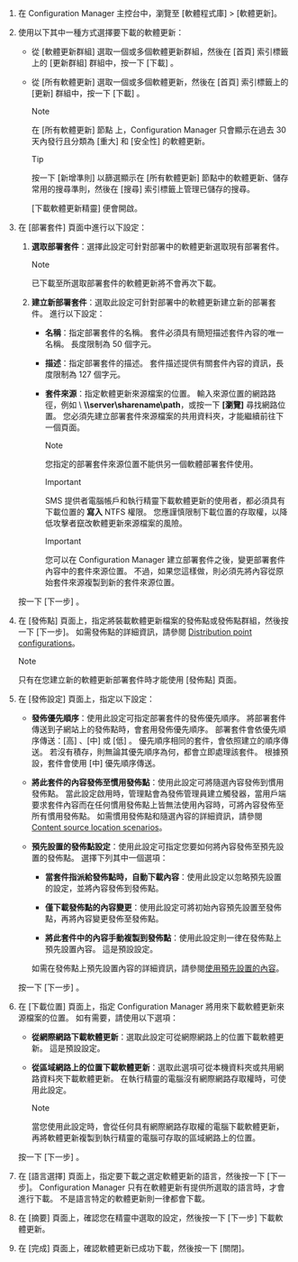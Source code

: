 1.  在 Configuration Manager 主控台中，瀏覽至 [軟體程式庫] > [軟體更新]。  

2.  使用以下其中一種方式選擇要下載的軟體更新：  

    -   從 [軟體更新群組] 選取一個或多個軟體更新群組，然後在 [首頁]  索引標籤上的 [更新群組]  群組中，按一下 [下載] 。  

    -   從 [所有軟體更新] 選取一個或多個軟體更新，然後在 [首頁]  索引標籤上的 [更新]  群組中，按一下 [下載] 。  

        > [!NOTE]  
        >  在 [所有軟體更新] 節點 上，Configuration Manager 只會顯示在過去 30 天內發行且分類為 [重大] 和 [安全性] 的軟體更新。  

        > [!TIP]  
        >  按一下 [新增準則]  以篩選顯示在 [所有軟體更新]  節點中的軟體更新、儲存常用的搜尋準則，然後在 [搜尋]  索引標籤上管理已儲存的搜尋。  

         [下載軟體更新精靈]  便會開啟。  

3.  在 [部署套件]  頁面中進行以下設定：  

    1.  **選取部署套件**：選擇此設定可針對部署中的軟體更新選取現有部署套件。  

        > [!NOTE]  
        >  已下載至所選取部署套件的軟體更新將不會再次下載。  

    2.  **建立新部署套件**：選取此設定可針對部署中的軟體更新建立新的部署套件。 進行以下設定：  

        -   **名稱**：指定部署套件的名稱。 套件必須具有簡短描述套件內容的唯一名稱。  長度限制為 50 個字元。  

        -   **描述**：指定部署套件的描述。 套件描述提供有關套件內容的資訊，長度限制為 127 個字元。  

        -   **套件來源**：指定軟體更新來源檔案的位置。 輸入來源位置的網路路徑，例如 \ **\\\server\sharename\path**，或按一下 **[瀏覽]** 尋找網路位置。 您必須先建立部署套件來源檔案的共用資料夾，才能繼續前往下一個頁面。  

            > [!NOTE]  
            >  您指定的部署套件來源位置不能供另一個軟體部署套件使用。  

            > [!IMPORTANT]  
            >  SMS 提供者電腦帳戶和執行精靈下載軟體更新的使用者，都必須具有下載位置的 **寫入** NTFS 權限。 您應謹慎限制下載位置的存取權，以降低攻擊者竄改軟體更新來源檔案的風險。  

            > [!IMPORTANT]  
            >  您可以在 Configuration Manager 建立部署套件之後，變更部署套件內容中的套件來源位置。 不過，如果您這樣做，則必須先將內容從原始套件來源複製到新的套件來源位置。  

     按一下 [下一步] 。  

4.  在 [發佈點] 頁面上，指定將裝載軟體更新檔案的發佈點或發佈點群組，然後按一下 [下一步]。 如需發佈點的詳細資訊，請參閱 [Distribution point configurations](../../core/servers/deploy/configure/install-and-configure-distribution-points.md#bkmk_configs)。  

    > [!NOTE]  
    >  只有在您建立新的軟體更新部署套件時才能使用 [發佈點] 頁面。  

6.  在 [發佈設定] 頁面上，指定以下設定：  

    -   **發佈優先順序**：使用此設定可指定部署套件的發佈優先順序。 將部署套件傳送到子網站上的發佈點時，會套用發佈優先順序。 部署套件會依優先順序傳送：[高] 、[中] 或 [低] 。 優先順序相同的套件，會依照建立的順序傳送。 若沒有積存，則無論其優先順序為何，都會立即處理該套件。 根據預設，套件會使用 [中]  優先順序傳送。  

    -   **將此套件的內容發佈至慣用發佈點**：使用此設定可將隨選內容發佈到慣用發佈點。 當此設定啟用時，管理點會為發佈管理員建立觸發器，當用戶端要求套件內容而在任何慣用發佈點上皆無法使用內容時，可將內容發佈至所有慣用發佈點。 如需慣用發佈點和隨選內容的詳細資訊，請參閱 [Content source location scenarios](../../core/plan-design/hierarchy/content-source-location-scenarios.md)。  

    -   **預先設置的發佈點設定**：使用此設定可指定您要如何將內容發佈至預先設置的發佈點。 選擇下列其中一個選項：  

        -   **當套件指派給發佈點時，自動下載內容**：使用此設定以忽略預先設置的設定，並將內容發佈到發佈點。  

        -   **僅下載發佈點的內容變更**：使用此設定可將初始內容預先設置至發佈點，再將內容變更發佈至發佈點。  

        -   **將此套件中的內容手動複製到發佈點**：使用此設定則一律在發佈點上預先設置內容。 這是預設設定。  

         如需在發佈點上預先設置內容的詳細資訊，請參閱[使用預先設置的內容](../../core/servers/deploy/configure/deploy-and-manage-content.md#bkmk_prestage)。  

     按一下 [下一步] 。  

6.  在 [下載位置] 頁面上，指定 Configuration Manager 將用來下載軟體更新來源檔案的位置。 如有需要，請使用以下選項：  

    -   **從網際網路下載軟體更新**：選取此設定可從網際網路上的位置下載軟體更新。 這是預設設定。  

    -   **從區域網路上的位置下載軟體更新**：選取此選項可從本機資料夾或共用網路資料夾下載軟體更新。 在執行精靈的電腦沒有網際網路存取權時，可使用此設定。  

        > [!NOTE]  
        >  當您使用此設定時，會從任何具有網際網路存取權的電腦下載軟體更新，再將軟體更新複製到執行精靈的電腦可存取的區域網路上的位置。  

     按一下 [下一步] 。  

7.  在 [語言選擇] 頁面上，指定要下載之選定軟體更新的語言，然後按一下 [下一步]。 Configuration Manager 只有在軟體更新有提供所選取的語言時，才會進行下載。 不是語言特定的軟體更新則一律都會下載。  

8. 在 [摘要] 頁面上，確認您在精靈中選取的設定，然後按一下 [下一步] 下載軟體更新。  

9. 在 [完成] 頁面上，確認軟體更新已成功下載，然後按一下 [關閉]。  

